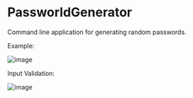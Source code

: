 # PassworldGenerator
Command line application for generating random passwords.

Example:

![image](https://user-images.githubusercontent.com/89336149/139868039-49931207-5f84-4be3-9d85-161093a888ad.png)

Input Validation:

![image](https://user-images.githubusercontent.com/89336149/139868684-be74c5af-aafc-4cf0-a5cd-e96a66da832d.png)


